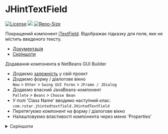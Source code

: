 # JHintTextField

[![License](https://img.shields.io/github/license/RutarAndriy/JHintedTextField?color=%23FF5555)](https://opensource.org/licenses/MIT)
[![](https://jitpack.io/v/RutarAndriy/JHintedTextField.svg)](https://jitpack.io/#RutarAndriy/JHintedTextField)
[![Repo-Size](https://img.shields.io/github/repo-size/RutarAndriy/JHintedTextField)](https://github.com/RutarAndriy/JHintedTextField)

Покращений компонент [jTextField](https://docs.oracle.com/javase/7/docs/api/javax/swing/JTextField.html). Відображає підказку для поля, яке не містить введеного тексту.
- [Документація](https://javadoc.jitpack.io/com/github/RutarAndriy/JHintedTextField/latest/javadoc/)
- [Скріншоти](#screenshots)

Додавання компонента в NetBeans GUI Builder
- Додаємо [залежність](https://jitpack.io/#RutarAndriy/JHintedTextField/v1.0.0) у свій проект
- Додаємо форму / діалогове вікно \
`New` > `Other` > `Swing GUI Forms` > `JFrame / JDialog`
- Додаємо власний JavaBeans-компонент \
`Pallete` > `Beans` > `Choose Bean`
- У полі 'Class Name' вводимо наступний клас: \
`com.rutar.jhintedtextfield.JHintedTextField`
- Перетягуємо компонент на форму / діалогове вікно
- Налаштовуємо властивості компонента через меню 'Properties'

<details name="screenshots">
  <summary>Скріншоти</summary>
  <img title="Скріншот №1" src="/scr_1.png">
  </br>
  <img title="Скріншот №2" src="/scr_2.png">
  </br>
  <img title="Скріншот №3" src="/scr_3.png">
</details>
